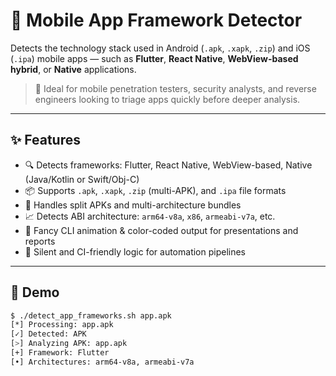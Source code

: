 # 📱 Mobile App Framework Detector

Detects the technology stack used in Android (`.apk`, `.xapk`, `.zip`) and iOS (`.ipa`) mobile apps — such as **Flutter**, **React Native**, **WebView-based hybrid**, or **Native** applications.

> 🎯 Ideal for mobile penetration testers, security analysts, and reverse engineers looking to triage apps quickly before deeper analysis.

---

## ✨ Features

- 🔍 Detects frameworks: Flutter, React Native, WebView-based, Native (Java/Kotlin or Swift/Obj-C)
- 📦 Supports `.apk`, `.xapk`, `.zip` (multi-APK), and `.ipa` file formats
- 🎯 Handles split APKs and multi-architecture bundles
- 📈 Detects ABI architecture: `arm64-v8a`, `x86`, `armeabi-v7a`, etc.
- 🎨 Fancy CLI animation & color-coded output for presentations and reports
- 🧪 Silent and CI-friendly logic for automation pipelines

---

## 📸 Demo

```bash
$ ./detect_app_frameworks.sh app.apk
[*] Processing: app.apk
[✓] Detected: APK
[>] Analyzing APK: app.apk
[+] Framework: Flutter
[•] Architectures: arm64-v8a, armeabi-v7a
